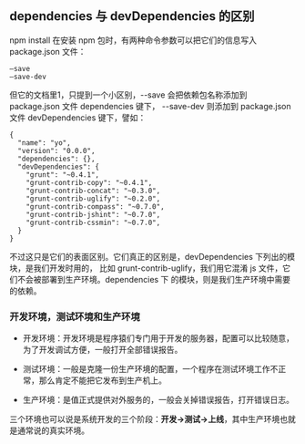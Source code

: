 ## dependencies 与 devDependencies 的区别

npm install 在安装 npm 包时，有两种命令参数可以把它们的信息写入 package.json 文件：

    –save
    –save-dev
    
但它的文档里1，只提到一个小区别，--save 会把依赖包名称添加到 package.json 文件 dependencies 键下，
--save-dev 则添加到 package.json 文件 devDependencies 键下，譬如：

    {
      "name": "yo",
      "version": "0.0.0",
      "dependencies": {},
      "devDependencies": {
        "grunt": "~0.4.1",
        "grunt-contrib-copy": "~0.4.1",
        "grunt-contrib-concat": "~0.3.0",
        "grunt-contrib-uglify": "~0.2.0",
        "grunt-contrib-compass": "~0.7.0",
        "grunt-contrib-jshint": "~0.7.0",
        "grunt-contrib-cssmin": "~0.7.0",
      }
    }
    
不过这只是它们的表面区别。它们真正的区别是，devDependencies 下列出的模块，是我们开发时用的，
比如 grunt-contrib-uglify，我们用它混淆 js 文件，它们不会被部署到生产环境。dependencies 下
的模块，则是我们生产环境中需要的依赖。



### 开发环境，测试环境和生产环境

- 开发环境：开发环境是程序猿们专门用于开发的服务器，配置可以比较随意， 为了开发调试方便，一般打开全部错误报告。

- 测试环境：一般是克隆一份生产环境的配置，一个程序在测试环境工作不正常，那么肯定不能把它发布到生产机上。

- 生产环境：是值正式提供对外服务的，一般会关掉错误报告，打开错误日志。

三个环境也可以说是系统开发的三个阶段：**开发->测试->上线**，其中生产环境也就是通常说的真实环境。
